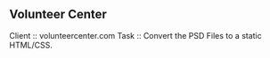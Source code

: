 Volunteer Center
----------------

Client :: volunteercenter.com
Task :: Convert the PSD Files to a static HTML/CSS.

